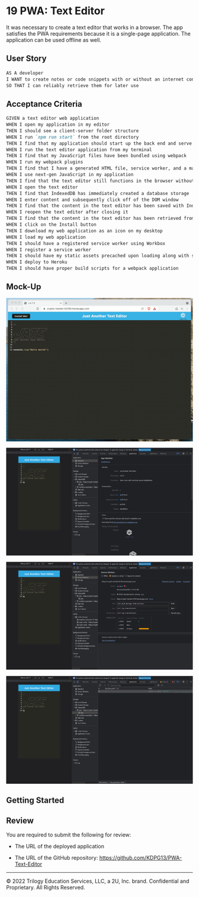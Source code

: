 # 19 PWA: Text Editor

It was necessary to create a text editor that works in a browser. The app satisfies the PWA requirements because it is a single-page application. The application can be used offline as well.

## User Story

```md
AS A developer
I WANT to create notes or code snippets with or without an internet connection
SO THAT I can reliably retrieve them for later use
```

## Acceptance Criteria

```md
GIVEN a text editor web application
WHEN I open my application in my editor
THEN I should see a client-server folder structure
WHEN I run `npm run start` from the root directory
THEN I find that my application should start up the back end and serve the client
WHEN I run the text editor application from my terminal
THEN I find that my JavaScript files have been bundled using webpack
WHEN I run my webpack plugins
THEN I find that I have a generated HTML file, service worker, and a manifest file
WHEN I use next-gen JavaScript in my application
THEN I find that the text editor still functions in the browser without errors
WHEN I open the text editor
THEN I find that IndexedDB has immediately created a database storage
WHEN I enter content and subsequently click off of the DOM window
THEN I find that the content in the text editor has been saved with IndexedDB
WHEN I reopen the text editor after closing it
THEN I find that the content in the text editor has been retrieved from our IndexedDB database
WHEN I click on the Install button
THEN I download my web application as an icon on my desktop
WHEN I load my web application
THEN I should have a registered service worker using Workbox
WHEN I register a service worker
THEN I should have my static assets precached upon loading along with subsequent pages and static assets
WHEN I deploy to Heroku
THEN I should have proper build scripts for a webpack application
```

## Mock-Up

![Demonstration of the finished Module 19 Challenge being used in the browser and then installed.](./Assets/00-demo.gif)


![Demonstration of the finished Module 19 Challenge with a manifest file in the browser.](./Assets/01-manifest.png)


![Demonstration of the finished Module 19 Challenge with a registered service worker in the browser.](./Assets/02-service-worker.png)


![Demonstration of the finished Module 19 Challenge with a IndexedDB storage named 'jate' in the browser.](./Assets/03-idb-storage.png)

## Getting Started

## Review

You are required to submit the following for review:

* The URL of the deployed application

* The URL of the GitHub repository: https://github.com/KDPG13/PWA-Text-Editor
---
© 2022 Trilogy Education Services, LLC, a 2U, Inc. brand. Confidential and Proprietary. All Rights Reserved.
